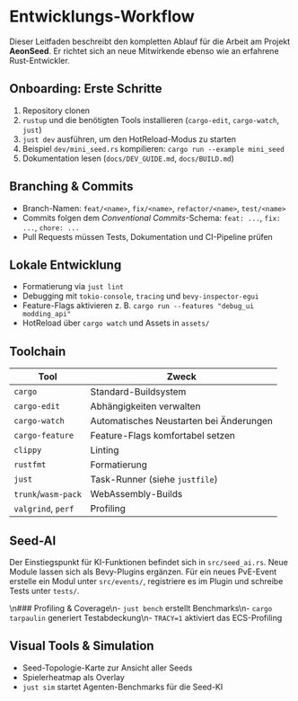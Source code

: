 # Entwicklungs-Workflow

Dieser Leitfaden beschreibt den kompletten Ablauf für die Arbeit am Projekt **AeonSeed**. Er richtet sich an neue Mitwirkende ebenso wie an erfahrene Rust-Entwickler.

## Onboarding: Erste Schritte

1. Repository clonen
2. `rustup` und die benötigten Tools installieren (`cargo-edit`, `cargo-watch`, `just`)
3. `just dev` ausführen, um den HotReload-Modus zu starten
4. Beispiel `dev/mini_seed.rs` kompilieren: `cargo run --example mini_seed`
5. Dokumentation lesen (`docs/DEV_GUIDE.md`, `docs/BUILD.md`)

## Branching & Commits

- Branch-Namen: `feat/<name>`, `fix/<name>`, `refactor/<name>`, `test/<name>`
- Commits folgen dem *Conventional Commits*-Schema: `feat: ...`, `fix: ...`, `chore: ...`
- Pull Requests müssen Tests, Dokumentation und CI-Pipeline prüfen

## Lokale Entwicklung

- Formatierung via `just lint`
- Debugging mit `tokio-console`, `tracing` und `bevy-inspector-egui`
- Feature-Flags aktivieren z. B. `cargo run --features "debug_ui modding_api"`
- HotReload über `cargo watch` und Assets in `assets/`

## Toolchain

| Tool | Zweck |
|-----|-----|
|`cargo`|Standard-Buildsystem|
|`cargo-edit`|Abhängigkeiten verwalten|
|`cargo-watch`|Automatisches Neustarten bei Änderungen|
|`cargo-feature`|Feature-Flags komfortabel setzen|
|`clippy`|Linting|
|`rustfmt`|Formatierung|
|`just`|Task-Runner (siehe `justfile`)|
|`trunk`/`wasm-pack`|WebAssembly-Builds|
|`valgrind`, `perf`|Profiling|

## Seed-AI

Der Einstiegspunkt für KI-Funktionen befindet sich in `src/seed_ai.rs`. Neue Module lassen sich als Bevy-Plugins ergänzen. Für ein neues PvE-Event erstelle ein Modul unter `src/events/`, registriere es im Plugin und schreibe Tests unter `tests/`.

\n### Profiling & Coverage\n- `just bench` erstellt Benchmarks\n- `cargo tarpaulin` generiert Testabdeckung\n- `TRACY=1` aktiviert das ECS-Profiling

## Visual Tools & Simulation
- Seed-Topologie-Karte zur Ansicht aller Seeds
- Spielerheatmap als Overlay
- `just sim` startet Agenten-Benchmarks für die Seed-KI
